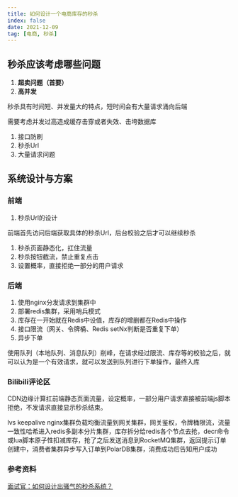 ```yaml
---
title: 如何设计一个电商库存的秒杀
index: false
date: 2021-12-09
tag: [电商, 秒杀]
---
```


## 秒杀应该考虑哪些问题

1. **超卖问题（首要）**
2. **高并发**

秒杀具有时间短、并发量大的特点，短时间会有大量请求涌向后端

需要考虑并发过高造成缓存击穿或者失效、击垮数据库

1. 接口防刷
2. 秒杀Url
3. 大量请求问题

## 系统设计与方案

### 前端

1. 秒杀Url的设计

前端首先访问后端获取具体的秒杀Url，后台校验之后才可以继续秒杀

1. 秒杀页面静态化，扛住流量
2. 秒杀按钮截流，禁止重复点击
3. 设置概率，直接拒绝一部分的用户请求

### 后端

1. 使用nginx分发请求到集群中
2. 部署redis集群，采用哨兵模式
3. 库存在一开始就在Redis中设值，库存的增删都在Redis中操作
4. 接口限流（网关、令牌桶、Redis setNx判断是否重复下单）
5. 异步下单

使用队列（本地队列、消息队列）削峰，在请求经过限流、库存等的校验之后，就可以认为是一个有效请求，就可以发送到队列进行下单操作，最终入库

### **Bilibili评论区**

CDN边缘计算扛前端静态页面流量，设定概率，一部分用户请求直接被前端js脚本拒绝，不发请求直接显示秒杀结束。

lvs keepalive nginx集群负载均衡流量到网关集群，网关鉴权，令牌桶限流，流量一致性哈希进入redis多副本分片集群，库存拆分给redis各个节点去抢，decr命令或lua脚本原子性扣减库存，抢了之后发送消息到RocketMQ集群，返回提示订单创建中，消费者集群异步写入订单到PolarDB集群，消费成功后告知用户成功

### 参考资料

[面试官：如何设计出骚气的秒杀系统？](https://mp.weixin.qq.com/s/aMr5CrR-_57SN1M6UNVBUQ)
